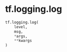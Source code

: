 <div itemscope itemtype="http://developers.google.com/ReferenceObject">
<meta itemprop="name" content="tf.logging.log" />
<meta itemprop="path" content="Stable" />
</div>

# tf.logging.log

``` python
tf.logging.log(
    level,
    msg,
    *args,
    **kwargs
)
```

